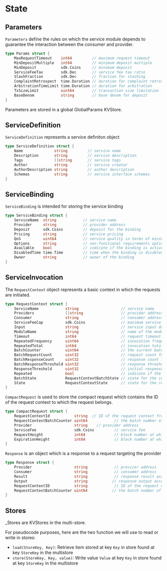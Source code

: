 <!--
order: 1
-->

# State

## Parameters

`Parameters` define the rules on which the service module depends to
guarantee the interaction between the consumer and provider.

```go
type Params struct {
    MaxRequestTimeout    int64         // maximum request timeout
    MinDepositMultiple   int64         // minimum deposit multiple
    MinDeposit           sdk.Coins     // minimum deposit
    ServiceFeeTax        sdk.Dec       // service fee tax ratio
    SlashFraction        sdk.Dec       // fraction for stashing
    ComplaintRetrospect  time.Duration // duration for complaint retrospect
    ArbitrationTimeLimit time.Duration // duration for arbitration
    TxSizeLimit          uint64        // transaction size limitation for service
    BaseDenom            string        // base denom for deposit
}
```

Parameters are stored in a global GlobalParams KVStore.

## ServiceDefinition

`ServiceDefinition` represents a service definiton object

```go
type ServiceDefinition struct {
    Name              string         // service name
    Description       string         // service description
    Tags              []string       // service tags
    Author            string         // service creator
    AuthorDescription string         // author description
    Schemas           string         // service interface schemas
}
```

## ServiceBinding

`ServiceBinding` is intended for storing the service binding

```go
type ServiceBinding struct {
    ServiceName  string            // service name
    Provider     string            // provider address
    Deposit      sdk.Coins         // deposit for the binding
    Pricing      string            // service pricing
    QoS          uint64            // service quality in terms of minimum response time
    Options      string            // non-functional requirements options
    Available    bool              // indicate if the binding is active
    DisabledTime time.Time         // time when the binding is disabled
    Owner        string            // owner of the binding
}
```

## ServiceInvocation

The `RequestContext` object represents a basic context in which the
requests are initiated.

```go
type RequestContext struct {
    ServiceName            string                   // service name
    Providers              []string                 // provider address list
    Consumer               string                   // consumer address
    ServiceFeeCap          sdk.Coins                // maximum service fee to pay for a single request
    Input                  string                   // service input data conforming to the service input schema
    ModuleName             string                   // name of the module from which the invocation is initiated, which is not necessary from CLI and API
    Timeout                int64                    // request timeout
    RepeatedFrequency      uint64                   // invocation frequency when the request context is repeated
    RepeatedTotal          int64                    // invocation total number when the request context is repeated
    BatchCounter           uint64                   // the current batch number
    BatchRequestCount      uint32                   // request count for the current batch
    BatchResponseCount     uint32                   // response count for the current batch
    BatchResponseThreshold uint32                   // response threshold for the current batch
    ResponseThreshold      uint32                   // initial response threshold for the request context
    Repeated               bool                     // indicate if the request context is repetitive
    BatchState             RequestContextBatchState // state for the current batch
    State                  RequestContextState      // state for the request context
}
```

`CompactRequest` is used to store the compact request which contains the
ID of the request context to which the request belongs.

```go
type CompactRequest struct {
    RequestContextId           string  // ID of the request context from which the request is initiated
    RequestContextBatchCounter uint64            // the batch number of the request
    Provider                   string    // provider address
    ServiceFee                 sdk.Coins         // service fee
    RequestHeight              int64             // block number at which the request is initiated
  	ExpirationHeight           int64             // block number at which the request is expired
}
```

`Response` is an object which is a response to a request targeting the
provider

```go
type Response struct {
    Provider                   string            // provicer address
    Consumer                   string            // consumer address
    Result                     string            // response result according with the result schema
    Output                     string           // response output according with the service output schema
    RequestContextID           string            // ID of the request context to which the response belongs
    RequestContextBatchCounter uint64           // the batch number of the response
}
```

## Stores

_Stores are KVStores in the multi-store.

For pseudocode purposes, here are the two function we will use to read
or write in stores:

- `load(StoreKey, Key)`: Retrieve item stored at key `Key` in store
  found at key `StoreKey` in the multistore
- `store(StoreKey, Key, value)`: Write value `Value` at key `Key` in
  store found at key `StoreKey` in the multistore

